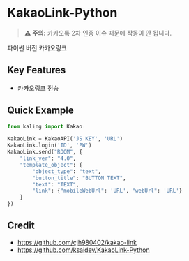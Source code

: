 # KakaoLink-Python

> **⚠️ 주의:** 카카오톡 2차 인증 이슈 때문에 작동이 안 됩니다.

파이썬 버전 카카오링크

## Key Features
+ 카카오링크 전송

## Quick Example
```py
from kaling import Kakao

KakaoLink = KakaoAPI('JS KEY', 'URL')
KakaoLink.login('ID', 'PW')
KakaoLink.send("ROOM", {
    "link_ver": "4.0",
    "template_object": {
        "object_type": "text",
        "button_title": "BUTTON TEXT",
        "text": "TEXT",
        "link": {"mobileWebUrl": 'URL', "webUrl": 'URL'}
    }
})
```
## Credit
+ https://github.com/cjh980402/kakao-link
+ https://github.com/ksaidev/KakaoLink-Python
